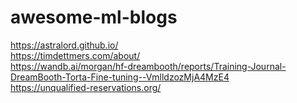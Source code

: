 # awesome-ml-blogs


https://astralord.github.io/
<br>
https://timdettmers.com/about/
<br>
https://wandb.ai/morgan/hf-dreambooth/reports/Training-Journal-DreamBooth-Torta-Fine-tuning--VmlldzozMjA4MzE4
<br>
https://unqualified-reservations.org/
